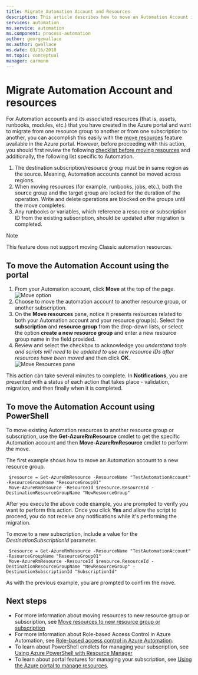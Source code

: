 ```yaml
---
title: Migrate Automation Account and Resources
description: This article describes how to move an Automation Account in Azure Automation and associated resources from one subscription to another.
services: automation
ms.service: automation
ms.component: process-automation
author: georgewallace
ms.author: gwallace
ms.date: 03/16/2018
ms.topic: conceptual
manager: carmonm
---
```

# Migrate Automation Account and resources
For Automation accounts and its associated resources (that is, assets, runbooks, modules, etc.) that you have created in the Azure portal and want to migrate from one resource group to another or from one subscription to another, you can accomplish this easily with the [move resources](../azure-resource-manager/resource-group-move-resources.md) feature available in the Azure portal. However, before proceeding with this action, you should first review the following [checklist before moving resources](../azure-resource-manager/resource-group-move-resources.md#checklist-before-moving-resources) and additionally, the following list specific to Automation.  

1. The destination subscription/resource group must be in same region as the source. Meaning, Automation accounts cannot be moved across regions.
2. When moving resources (for example, runbooks, jobs, etc.), both the source group and the target group are locked for the duration of the operation. Write and delete operations are blocked on the groups until the move completes. 
3. Any runbooks or variables, which reference a resource or subscription ID from the existing subscription, should be updated after migration is completed.  

> [!NOTE]
> This feature does not support moving Classic automation resources.
>
>

## To move the Automation Account using the portal
1. From your Automation account, click **Move** at the top of the page.<br> ![Move option](media/automation-migrate-account-subscription/automation-menu-move.png)<br>
2. Choose to move the automation account to another resource group, or another subscription.
3. On the **Move resources** pane, notice it presents resources related to both your Automation account and your resource group(s). Select the **subscription** and **resource group** from the drop-down lists, or select the option **create a new resource group** and enter a new resource group name in the field provided. 
4. Review and select the checkbox to acknowledge you *understand tools and scripts will need to be updated to use new resource IDs after resources have been moved* and then click **OK**.<br> ![Move Resources pane](media/automation-migrate-account-subscription/automation-move-resources-blade.png)<br>   

This action can take several minutes to complete. In **Notifications**, you are presented with a status of each action that takes place - validation, migration, and then finally when it is completed.    

## To move the Automation Account using PowerShell
To move existing Automation resources to another resource group or subscription, use the  **Get-AzureRmResource** cmdlet to get the specific Automation account and then **Move-AzureRmResource** cmdlet to perform the move.

The first example shows how to move an Automation account to a new resource group.

   ```
    $resource = Get-AzureRmResource -ResourceName "TestAutomationAccount" -ResourceGroupName "ResourceGroup01"
    Move-AzureRmResource -ResourceId $resource.ResourceId -DestinationResourceGroupName "NewResourceGroup"
   ```

After you execute the above code example, you are prompted to verify you want to perform this action. Once you click **Yes** and allow the script to proceed, you do not receive any notifications while it's performing the migration. 

To move to a new subscription, include a value for the *DestinationSubscriptionId* parameter.

   ```
    $resource = Get-AzureRmResource -ResourceName "TestAutomationAccount" -ResourceGroupName "ResourceGroup01"
    Move-AzureRmResource -ResourceId $resource.ResourceId -DestinationResourceGroupName "NewResourceGroup" -DestinationSubscriptionId "SubscriptionId"
   ```

As with the previous example, you are prompted to confirm the move. 

## Next steps
* For more information about moving resources to new resource group or subscription, see [Move  resources to new resource group or subscription](../azure-resource-manager/resource-group-move-resources.md)
* For more information about Role-based Access Control in Azure Automation, see [Role-based access control in Azure Automation](automation-role-based-access-control.md).
* To learn about PowerShell cmdlets for managing your subscription, see [Using Azure PowerShell with Resource Manager](../azure-resource-manager/powershell-azure-resource-manager.md)
* To learn about portal features for managing your subscription, see [Using the Azure portal to manage resources](../azure-resource-manager/resource-group-portal.md).

